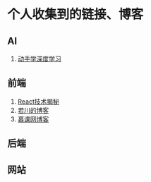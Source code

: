 # 个人收集到的链接、博客


## AI
1. [动手学深度学习](https://zh-v2.d2l.ai/)
## 前端

1. [React技术揭秘](https://react.iamkasong.com)
2. [若川的博客](https://ruochuan12.github.io/index)
3. [慕课网博客](https://front-end.toimc.com/)
## 后端


## 网站